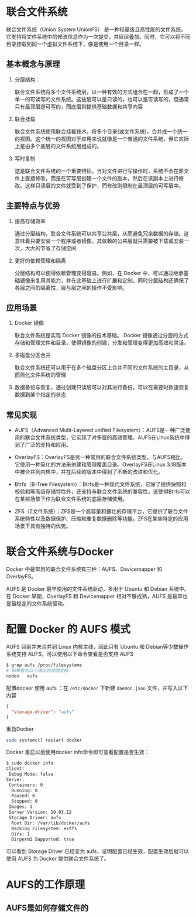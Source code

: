 
# 联合文件系统
联合文件系统（Union System UnionFS） 是一种轻量级且高性能的文件系统。它支持将文件系统中的修改信息作为一次提交，并层层叠加。同时，它可以将不同目录挂载到同一个虚拟文件系统下，像是使用一个目录一样。


## 基本概念与原理


1. 分层结构：
   
   联合文件系统将多个文件系统层，以一种有效的方式组合在一起，形成了一个单一的可读写的文件系统。这些层可以是只读的，也可以是可读写的，但通常只有最顶层是可写的，而底层则提供基础数据和共享内容

2. 联合挂载
   
   联合文件系统使用联合挂载技术，将多个目录(或文件系统)，合并成一个统一的视图。这个统一的视图对于应用来说就像是一个普通的文件系统，但它实际上是由多个底层的文件系统层组成的。

3. 写时复制
   
   这是联合文件系统的一个重要特征。当对文件进行写操作时，系统不会在原文件上直接修改，而是在可写层创建一个文件的副本，然后在该副本上进行修改。这样只读层的文件就受到了保护，而修改则限制在最顶层的可写层中。

## 主要特点与优势

1. 提高存储效率
   
   通过分层结构，联合文件系统可以共享公共层，从而避免冗余数据的存储。这意味着只要安装一个程序或者镜像，其依赖的公共层就只需要被下载或安装一次，大大的节省了存储空间

2. 更好的依赖管理和隔离
   
   分层结构可以使得依赖管理变得容易。例如，在 Docker 中，可以通过继承基础镜像来复用其能力，并在此基础上进行扩展和定制。同时分层结构还确保了各层之间的隔离性，层与层之间的操作不受影响。

## 应用场景

1. Docker 镜像
   
   联合文件系统是实现 Docker 镜像的技术基础。 Docker 镜像通过分层的方式存储和管理文件和目录，使得镜像的创建，分发和管理变得更加高效和灵活。

2. 多磁盘分区合并
   
   联合文件系统还可以用于在多个磁盘分区上合并不同的文件系统的主目录，从而简化文件系统的管理

3. 数据备份与恢复，通过创建只读层可以对其进行备份，可以在需要时款速恢复数据到某个指定的状态

## 常见实现

- AUFS（Advanced Multi-Layered unified Filesystem）：AUFS是一种广泛使用的联合文件系统类型，它实现了对多层的高效管理。AUFS在Linux系统中得到了广泛的支持和应用。
  
- OverlayFS：OverlayFS是另一种常用的联合文件系统类型。与AUFS相比，它使用一种简化的方法来创建和管理覆盖目录。OverlayFS在Linux 3.18版本中被合并到内核中，并在后续的版本中得到了不断的改进和优化。


- Btrfs（B-Tree Filesystem）：Btrfs是一种现代文件系统，它除了提供快照和校验和等高级存储特性外，还支持与联合文件系统的兼容性。这使得Btrfs可以在某些场景下作为联合文件系统的底层存储使用。
- ZFS（Z文件系统）：ZFS是一个高容量和健壮的存储平台，它提供了联合文件系统特性以及数据保护、压缩和重复数据删除等功能。ZFS在某些特定的应用场景下具有独特的优势。


# 联合文件系统与Docker


Docker 中最常用的联合文件系统有三种：AUFS、Devicemapper 和 OverlayFS。

AUFS 是 Docker 最早使用的文件系统驱动，多用于 Ubuntu 和 Debian 系统中。在 Docker 早期，OverlayFS 和 Devicemapper 相对不够成熟，AUFS 是最早也是最稳定的文件系统驱动。

# 配置 Docker 的 AUFS 模式


AUFS 目前并未合并到 Linux 内核主线，因此只有 Ubuntu 和 Debian等少数操作系统支持 AUFS，可以使用以下命令查看是否支持 AUFS
```bash
$ grep aufs /proc/filesystems
# 如果看到以下输出则说明支持
nodev   aufs
```

配置docker 使用 aufs ：在 `/etc/docker` 下新建 `daemon.json` 文件，并写入以下内容
```json
{
  "storage-driver": "aufs"
}
```
重启Docker
```bash
sudo systemctl restart docker
```

Docker 重启以后使用docker info命令即可查看配置是否生效：
```bash
$ sudo docker info
Client:
 Debug Mode: false
Server:
 Containers: 0
  Running: 0
  Paused: 0
  Stopped: 0
 Images: 1
 Server Version: 19.03.12
 Storage Driver: aufs
  Root Dir: /var/lib/docker/aufs
  Backing Filesystem: extfs
  Dirs: 1
  Dirperm1 Supported: true
```

可以看到 Storage Driver 已经变为 aufs，证明配置已经生效，配置生效后就可以使用 AUFS 为 Docker 提供联合文件系统了。

# AUFS的工作原理


## AUFS是如何存储文件的